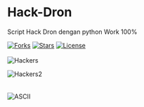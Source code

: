 # Hack-Dron
Script Hack Dron dengan python Work 100%

[![Forks](https://img.shields.io/github/forks/TheAlgorithms/Python.svg)](https://github.com/menang22/Hack-Dron)
[![Stars](https://img.shields.io/github/stars/TheAlgorithms/Python.svg)](https://github.com/menang22/Hack-Dron)
[![License](https://img.shields.io/github/license/menang22/Hack-Dron.svg)](https://github.com/menang22/Hack-Dron)
<br>
<br>
<img src="https://cdn1-production-images-kly.akamaized.net/sEhrh8UMhYHbU7vOmlzYaF8ZUPw=/750x416/smart/filters:quality(75):strip_icc():format(webp)/kly-media-production/medias/1588999/original/067512300_1494308992-000_par7480350.jpg" alt=Hackers>

<img src="https://akcdn.detik.net.id/visual/2020/11/23/infografisawas-dibobol-hacker-jangan-pakai-10-password-buruk-ini_169.jpeg?w=360&q=90" alt=Hackers2>
<br>
<br>
<br>
<img src="https://www.text-image.com/convert/pic2ascii.cgi" alt=ASCII>

